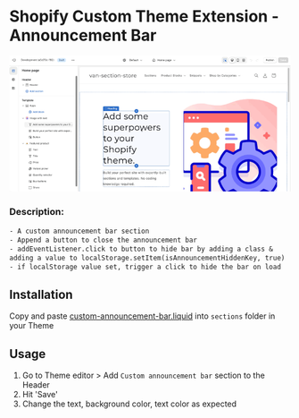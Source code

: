 # Shopify Custom Theme Extension - Announcement Bar

![Screen recording](./assets/custom-announcement-bar.gif)

### Description:

    - A custom announcement bar section
    - Append a button to close the announcement bar
    - addEventListener.click to button to hide bar by adding a class & adding a value to localStorage.setItem(isAnnouncementHiddenKey, true)
    - if localStorage value set, trigger a click to hide the bar on load

## Installation

Copy and paste [custom-announcement-bar.liquid](./sections/custom-announcement-bar.liquid/) into `sections` folder in your Theme

## Usage

1. Go to Theme editor > Add `Custom announcement bar` section to the Header
2. Hit 'Save'
3. Change the text, background color, text color as expected

